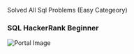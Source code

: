 Solved All Sql Problems (Easy Categeory)

### SQL HackerRank Beginner

![Portal Image](/Muhammad_Rameez/Week08/images/basicSQL.png)
